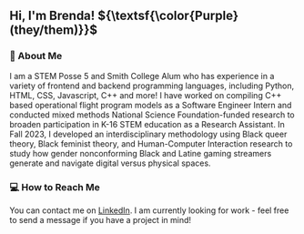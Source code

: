 ## Hi, I'm Brenda! ${\textsf{\color{Purple}(they/them)}}$

### 🌟 About Me 

I am a STEM Posse 5 and Smith College Alum who has experience in a variety of frontend and backend programming languages, including Python, HTML, CSS, Javascript, C++ and more! I have worked on compiling C++ based operational flight program models as a Software Engineer Intern and conducted mixed methods National Science Foundation-funded research to broaden participation in K-16 STEM education as a Research Assistant. In Fall 2023, I developed an interdisciplinary methodology using Black queer theory, Black feminist theory, and Human-Computer Interaction research to study how gender nonconforming Black and Latine gaming streamers generate and navigate digital versus physical spaces. 

### 💻 How to Reach Me
You can contact me on [LinkedIn](https://www.linkedin.com/in/gutierrez-br/). I am currently looking for work - feel free to send a message if you have a project in mind!


